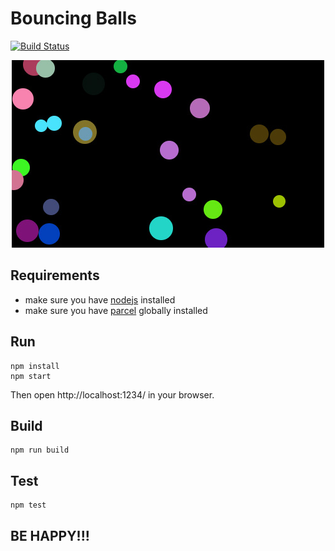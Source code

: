 # Bouncing Balls

[![Build Status](https://travis-ci.org/gerkirill/bouncing-balls.svg?branch=master)](https://travis-ci.org/gerkirill/bouncing-balls)

<p align="center">
  <a href="https://gerkirill.github.io/bouncing-balls/" target="_blank">
    <img alt="Bouncing Balls" src="images/preview.jpg" width="500" height="300">
  </a>
</p>

## Requirements
- make sure you have [nodejs](https://nodejs.org/) installed
- make sure you have [parcel](https://parceljs.org/) globally installed

## Run
```
npm install
npm start
```
Then open http://localhost:1234/ in your browser.

## Build
```
npm run build
```

## Test
```
npm test
```
## BE HAPPY!!!